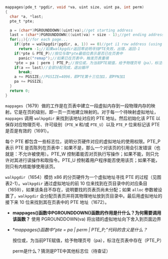 ```c
mappages(pde_t *pgdir, void *va, uint size, uint pa, int perm)
{
  char *a, *last;
  pte_t *pte;

  a = (char*)PGROUNDDOWN((uint)va);//get starting address
  last = (char*)PGROUNDDOWN(((uint)va) + size - 1);//get ending address (which is starting address if size=1)
  for(;;){//for each page...
    if((pte = walkpgdir(pgdir, a, 1)) == 0)//get i1 row address (using walkpgdir)
      return -1;//如果walkpgdir返回零说明寻找PTE失败，出错，返回-1
    if(*pte & PTE_P)//按位与取*pte最低位表示是否已在页表中
      panic("remap");//如果已在页表中，触发页表重填
    *pte = pa | perm | PTE_P;//按位或，为当前PTE赋值，给予物理页号（pa），标注在页表中存在（PTE_P）
    if(a == last)//全部分配完成，退出循环
      break;
    a += PGSIZE;//PGSIZE=4096，即PTE第十三位加1，即PPN加1
    pa += PGSIZE;
  }
  return 0;
}
```

`mappages`（1679）做的工作是在页表中建立一段虚拟内存到一段物理内存的映射。它是在页的级别，即一页一页地建立映射的。对于每一个待映射虚拟地址，`mappages` 调用 `walkpgdir` 来找到该地址对应的 PTE 地址。然后初始化该 PTE 以保存对应物理页号、许可级别（`PTE_W` 和/或 `PTE_U`）以及 `PTE_P` 位来标记该 PTE 是否是有效的（1691）。

每个 PTE 都包含一些标志位，说明分页硬件对应的虚拟地址的使用权限。PTE_P 表示 PTE 是否陈列在页表中：如果不是，那么一个对该页的引用会引发错误（也就是：不允许被使用）。PTE_W 控制着能否对页执行写操作；如果不能，则只允许对其进行读操作和取指令。PTE_U 控制着用户程序能否使用该页；如果不能，则只有内核能够使用该页。

`walkpgdir`（1654）模仿 x86 的分页硬件为一个虚拟地址寻找 PTE 的过程（见图表2-1）。`walkpgdir` 通过虚拟地址的前 10 位来找到在页目录中的对应条目（1659），如果该条目不存在，说明要找的页表页尚未分配；如果 `alloc` 参数被设置了，`walkpgdir` 会分配页表页并将其物理地址放到页目录中。最后用虚拟地址的接下来 10 位来找到其在页表中的 PTE 地址（1672）。

* **mappages()函数中PGROUNDDOWN()函数的作用是什什么？为何需要调用该函数？**
  使用 PGROUNDDOWN(va) 将出错的虚拟地址向下舍入到页面边界

  

* **mappages()函数中“*pte = pa | perm | PTE_P;”代码的含义是什么？**

  按位或，为当前PTE赋值，给予物理页号（pa），标注在页表中存在（PTE_P）

  perm是什么？猜测是PTE中其他标志位（待查证）

